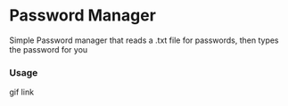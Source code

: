 # Password Manager

Simple Password manager that reads a .txt file for passwords, then types the password for you

### Usage

gif link
